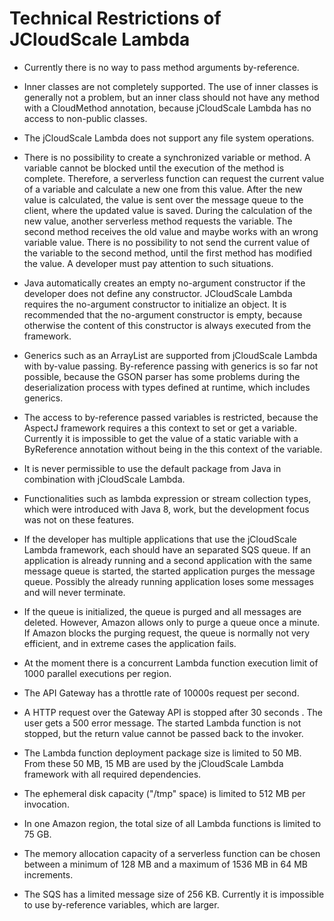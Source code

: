 # Technical Restrictions of JCloudScale Lambda

* Currently there is no way to pass method arguments by-reference.

* Inner classes are not completely supported. The use of inner classes is generally not a problem, but an inner class should not have any method with a CloudMethod annotation, because jCloudScale Lambda has no access to non-public classes.

* The jCloudScale Lambda does not support any file system operations.

* There is no possibility to create a synchronized variable or method. A variable cannot be blocked until the execution of the method is complete. Therefore, a serverless function can request the current value of a variable and calculate a new one from this value. After the new value is calculated, the value is sent over the message queue to the client, where the updated value is saved. During the calculation of the new value, another serverless method requests the variable. The second method receives the old value and maybe works with an wrong variable value. There is no possibility to not send the current value of the variable to the second method, until the first method has modified the value. A developer must pay attention to such situations.

* Java automatically creates an empty no-argument constructor if the developer does not define any constructor. JCloudScale Lambda requires the no-argument constructor to initialize an object. It is recommended that the no-argument constructor is empty, because otherwise the content of this constructor is always executed from the framework.

* Generics such as an ArrayList are supported from jCloudScale Lambda with by-value passing. By-reference passing with generics is so far not possible, because the GSON parser has some problems during the deserialization process with types defined at runtime, which includes generics.

* The access to by-reference passed variables is restricted, because the AspectJ framework requires a this context to set or get a variable. Currently it is impossible to get the value of a static variable with a ByReference annotation without being in the this context of the variable.

* It is never permissible to use the default package from Java in combination with jCloudScale Lambda.

* Functionalities such as lambda expression or stream collection types, which were introduced with Java 8, work, but the development focus was not on these features.

* If the developer has multiple applications that use the jCloudScale Lambda framework, each should have an separated SQS queue. If an application is already running and a second application with the same message queue is started, the started application purges the message queue. Possibly the already running application loses some messages and will never terminate.

* If the queue is initialized, the queue is purged and all messages are deleted. However, Amazon allows only to purge a queue once a minute. If Amazon blocks the purging request, the queue is normally not very efficient, and in extreme cases the application fails.

* At the moment there is a concurrent Lambda function execution limit of 1000 parallel executions per region.

* The API Gateway has a throttle rate of 10000s request per second.

* A HTTP request over the Gateway API is stopped after 30 seconds . The user gets a 500 error message. The started Lambda function is not stopped, but the return value cannot be passed back to the invoker.

* The Lambda function deployment package size is limited to 50 MB. From these 50 MB, 15 MB are used by the jCloudScale Lambda framework with all required dependencies.

* The ephemeral disk capacity ("/tmp" space) is limited to 512 MB per invocation.

* In one Amazon region, the total size of all Lambda functions is limited to 75 GB.

* The memory allocation capacity of a serverless function can be chosen between a minimum of 128 MB and a maximum of 1536 MB in 64 MB increments.

* The SQS has a limited message size of 256 KB. Currently it is impossible to use by-reference variables, which are larger.